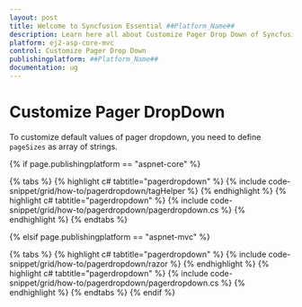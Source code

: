 ```yaml
---
layout: post
title: Welcome to Syncfusion Essential ##Platform_Name##
description: Learn here all about Customize Pager Drop Down of Syncfusion Essential ##Platform_Name## widgets based on HTML5 and jQuery.
platform: ej2-asp-core-mvc
control: Customize Pager Drop Down
publishingplatform: ##Platform_Name##
documentation: ug
---
```



# Customize Pager DropDown

To customize default values of pager dropdown, you need to define `pageSizes` as array of strings.

{% if page.publishingplatform == "aspnet-core" %}

{% tabs %}
{% highlight c# tabtitle="pagerdropdown" %}
{% include code-snippet/grid/how-to/pagerdropdown/tagHelper %}
{% endhighlight %}
{% highlight c# tabtitle="pagerdropdown" %}
{% include code-snippet/grid/how-to/pagerdropdown/pagerdropdown.cs %}
{% endhighlight %}
{% endtabs %}

{% elsif page.publishingplatform == "aspnet-mvc" %}

{% tabs %}
{% highlight c# tabtitle="pagerdropdown" %}
{% include code-snippet/grid/how-to/pagerdropdown/razor %}
{% endhighlight %}
{% highlight c# tabtitle="pagerdropdown" %}
{% include code-snippet/grid/how-to/pagerdropdown/pagerdropdown.cs %}
{% endhighlight %}
{% endtabs %}
{% endif %}


